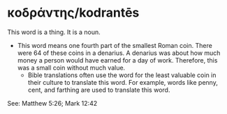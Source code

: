 # κοδράντης/kodrantēs
This word is a thing. It is a noun.

* This word means one fourth part of the smallest Roman coin. There were 64 of these coins in a denarius. A denarius was about how much money a person would have earned for a day of work. Therefore, this was a small coin without much value.
    * Bible translations often use the word for the least valuable coin in their culture to translate this word. For example, words like penny, cent, and farthing are used to translate this word.

See: Matthew 5:26; Mark 12:42
